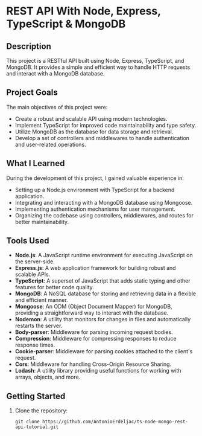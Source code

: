 # REST API With Node, Express, TypeScript & MongoDB

## Description

This project is a RESTful API built using Node, Express, TypeScript, and MongoDB. It provides a simple and efficient way to handle HTTP requests and interact with a MongoDB database.

## Project Goals

The main objectives of this project were:

- Create a robust and scalable API using modern technologies.
- Implement TypeScript for improved code maintainability and type safety.
- Utilize MongoDB as the database for data storage and retrieval.
- Develop a set of controllers and middlewares to handle authentication and user-related operations.

## What I Learned

During the development of this project, I gained valuable experience in:

- Setting up a Node.js environment with TypeScript for a backend application.
- Integrating and interacting with a MongoDB database using Mongoose.
- Implementing authentication mechanisms for user management.
- Organizing the codebase using controllers, middlewares, and routes for better maintainability.

## Tools Used

- **Node.js**: A JavaScript runtime environment for executing JavaScript on the server-side.
- **Express.js**: A web application framework for building robust and scalable APIs.
- **TypeScript**: A superset of JavaScript that adds static typing and other features for better code quality.
- **MongoDB**: A NoSQL database for storing and retrieving data in a flexible and efficient manner.
- **Mongoose**: An ODM (Object Document Mapper) for MongoDB, providing a straightforward way to interact with the database.
- **Nodemon**: A utility that monitors for changes in files and automatically restarts the server.
- **Body-parser**: Middleware for parsing incoming request bodies.
- **Compression**: Middleware for compressing responses to reduce response times.
- **Cookie-parser**: Middleware for parsing cookies attached to the client's request.
- **Cors**: Middleware for handling Cross-Origin Resource Sharing.
- **Lodash**: A utility library providing useful functions for working with arrays, objects, and more.

## Getting Started

1. Clone the repository:

   ```shell
   git clone https://github.com/AntonioErdeljac/ts-node-mongo-rest-api-tutorial.git
